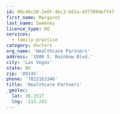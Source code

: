 ```yaml
---
id: 90c46c30-2e0f-4bc3-b01a-dd7709deff47
first_name: Margaret
last_name: Sweeney
license_type: DO
services:
  - family-practice
category: doctors
org_name: 'Healthcare Partners'
address: '1000 S. Rainbow Blvd.'
city: 'Las Vegas'
state: NV
zip: '89145'
phone: '7022163346'
title: 'Healthcare Partners'
_geoloc:
  lat: 36.1517
  lng: -115.243
---
```

